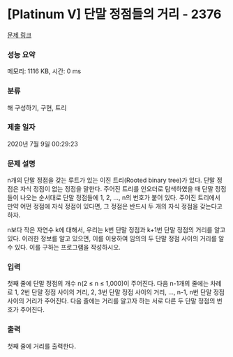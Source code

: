 # [Platinum V] 단말 정점들의 거리 - 2376 

[문제 링크](https://www.acmicpc.net/problem/2376) 

### 성능 요약

메모리: 1116 KB, 시간: 0 ms

### 분류

해 구성하기, 구현, 트리

### 제출 일자

2020년 7월 9일 00:29:23

### 문제 설명

<p>n개의 단말 정점을 갖는 루트가 있는 이진 트리(Rooted binary tree)가 있다. 단말 정점은 자식 정점이 없는 정점을 말한다. 주어진 트리를 인오더로 탐색하였을 때 단말 정점들이 나오는 순서대로 단말 정점들에 1, 2, …, n의 번호가 붙어 있다. 주어진 트리에서 만약 어떤 정점에 자식 정점이 있다면, 그 정점은 반드시 두 개의 자식 정점을 갖는다고 하자.</p>

<p>n보다 작은 자연수 k에 대해서, 우리는 k번 단말 정점과 k+1번 단말 정점의 거리를 알고 있다. 이러한 정보를 알고 있으면, 이를 이용하여 임의의 두 단말 정점 사이의 거리를 알 수 있다. 이를 구하는 프로그램을 작성하시오.</p>

### 입력 

 <p>첫째 줄에 단말 정점의 개수 n(2 ≤ n ≤ 1,000)이 주어진다. 다음 n-1개의 줄에는 차례로 1, 2번 단말 정점 사이의 거리, 2, 3번 단말 정점 사이의 거리, …, n-1, n번 단말 정점 사이의 거리가 주어진다. 다음 줄에는 거리를 알고자 하는 서로 다른 두 단말 정점의 번호가 주어진다.</p>

### 출력 

 <p>첫째 줄에 거리를 출력한다.</p>

